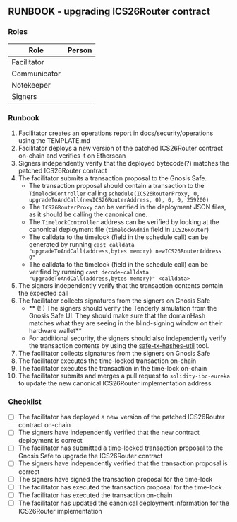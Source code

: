 ## RUNBOOK - upgrading ICS26Router contract

### Roles

| Role         | Person |
|--------------|--------|
| Facilitator  |        |
| Communicator |        |
| Notekeeper   |        |
| Signers      |        |

### Runbook

1. Facilitator creates an operations report in docs/security/operations using the TEMPLATE.md
2. Facilitator deploys a new version of the patched ICS26Router contract on-chain and verifies it on Etherscan
3. Signers independently verify that the deployed bytecode(?) matches the patched ICS26Router contract
4. The facilitator submits a transaction proposal to the Gnosis Safe.
    - The transaction proposal should contain a transaction to the `TimelockController` calling `schedule(ICS26RouterProxy, 0, upgradeToAndCall(newICS26RouterAddress, 0), 0, 0, 259200)`
    - The `ICS26RouterProxy` can be verified in the deployment JSON files, as it should be calling the canonical one.
    - The `TimelockController` address can be verified by looking at the canonical deployment file (`timelockAdmin` field in `ICS26Router`)
    - The calldata to the timelock (field in the schedule call) can be generated by running `cast calldata "upgradeToAndCall(address,bytes memory) newICS26RouterAddress 0"`
    - The calldata to the timelock (field in the schedule call) can be verified by running `cast decode-calldata "upgradeToAndCall(address,bytes memory)" <calldata>`
5. The signers independently verify that the transaction contents contain the expected call
6.  The facilitator collects signatures from the signers on Gnosis Safe
    - ** (!!) The signers should verify the Tenderly simulation from the Gnosis Safe UI. They should make sure that the domainHash matches what they are seeing in the blind-signing window on their hardware wallet**
    - For additional security, the signers should also independently verify the transaction contents by using the [safe-tx-hashes-util](https://github.com/pcaversaccio/safe-tx-hashes-util) tool.
7. The facilitator collects signatures from the signers on Gnosis Safe
8. The facilitator executes the time-locked transaction on-chain
9. The facilitator executes the transaction in the time-lock on-chain
10. The facilitator submits and merges a pull request to `solidity-ibc-eureka` to update the new canonical ICS26Router implementation address. 

### Checklist

- [ ] The facilitator has deployed a new version of the patched ICS26Router contract on-chain
- [ ] The signers have independently verified that the new contract deployment is correct
- [ ] The facilitator has submitted a time-locked transaction proposal to the Gnosis Safe to upgrade the ICS26Router contract
- [ ] The signers have independently verified that the transaction proposal is correct
- [ ] The signers have signed the transaction proposal for the time-lock
- [ ] The facilitator has executed the transaction proposal for the time-lock
- [ ] The facilitator has executed the transaction on-chain
- [ ] The facilitator has updated the canonical deployment information for the ICS26Router implementation
